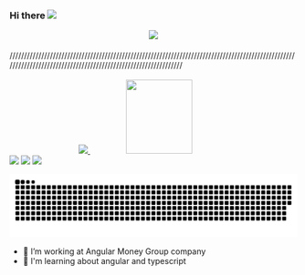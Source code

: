 ### Hi there <img height="30em" src="https://raw.githubusercontent.com/iampavangandhi/iampavangandhi/master/gifs/Hi.gif">

<div align="center">
<img  width="60%" src="https://cdn.dribbble.com/users/322079/screenshots/5054690/media/a59128f13b5e99544a25508531fd1cc7.gif" />
</div>


<div >
<br>
  ///////////////////////////////////////////////////////////////////////////////////////////////////////////////////////////////////////////////////////////////
  
</div>
<br>

<div align="center">
  <a href="https://github.com/Jotarojoseph">
  <img width="48%" "height="130em" src="https://github-readme-stats.vercel.app/api?username=Jotarojoseph&show_icons=true&theme=synthwave&include_all_commits=true&count_private=true"/>
  <img width="48%"  height="130em" src="https://github-readme-stats.vercel.app/api/top-langs/?username=Jotarojoseph&layout=compact&langs_count=7&theme=synthwave"/>
</div>

<div> 
  <a href="https://instagram.com/ygaok" target="_blank"><img src="https://img.shields.io/badge/-Instagram-%23E4405F?style=for-the-badge&logo=instagram&logoColor=white" target="_blank"></a>
  <a href = "mailto:ygorpb2@gmail.com"><img src="https://img.shields.io/badge/-Gmail-%23333?style=for-the-badge&logo=gmail&logoColor=white" target="_blank"></a>
  <a href="https://www.linkedin.com/in/ygor-alves-0387081b2/" target="_blank"><img src="https://img.shields.io/badge/-LinkedIn-%230077B5?style=for-the-badge&logo=linkedin&logoColor=white" target="_blank"></a> 
  
![Snake animation](https://github.com/Jotarojoseph/Jotarojoseph/blob/output/github-contribution-grid-snake.svg)
  
</div>


- 🔭 I’m working at Angular Money Group company
- 🌱 I'm learning about angular and typescript

